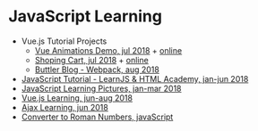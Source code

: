 # JavaScript Learning

+ Vue.js Tutorial Projects
    - [Vue Animations Demo, jul 2018](vuelearn/fresh/anim1/) + [online](https://ripssr.github.io/vue_text_anim1/)
    - [Shoping Cart, jul 2018](vuelearn/fresh/shoping_cart/) + [online](https://ripssr.github.io/shoping_cart/)
    - [Buttler Blog - Webpack, aug 2018](vuelearn/cookbook/buttlerblogwebpack/)
+ [JavaScript Tutorial - LearnJS & HTML Academy, jan-jun 2018](learnjs/)
+ [JavaScript Learning Pictures, jan-mar 2018](picjavascript/)
+ [Vue.js Learning, jun-aug 2018](vuelearn/)
+ [Ajax Learning, jun 2018](ajaxlearn/)
+ [Converter to Roman Numbers, javaScript](roman.js "2019; JavaScript")
